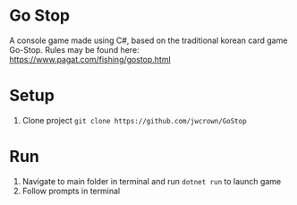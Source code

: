# Go Stop

A console game made using C#, based on the traditional korean card game Go-Stop.
Rules may be found here: https://www.pagat.com/fishing/gostop.html


# Setup

1. Clone project `git clone https://github.com/jwcrown/GoStop`

# Run

1.  Navigate to main folder in terminal and run  `dotnet run` to launch game
2.  Follow prompts in terminal
